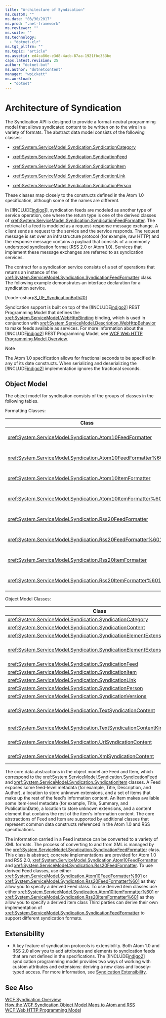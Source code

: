 ```yaml
---
title: "Architecture of Syndication"
ms.custom: ""
ms.date: "03/30/2017"
ms.prod: ".net-framework"
ms.reviewer: ""
ms.suite: ""
ms.technology: 
  - "dotnet-clr"
ms.tgt_pltfrm: ""
ms.topic: "article"
ms.assetid: ed4ca86e-e3d8-4acb-87aa-1921fbc353be
caps.latest.revision: 25
author: "dotnet-bot"
ms.author: "dotnetcontent"
manager: "wpickett"
ms.workload: 
  - "dotnet"
---
```

# Architecture of Syndication
The Syndication API is designed to provide a format-neutral programming model that allows syndicated content to be written on to the wire in a variety of formats. The abstract data model consists of the following classes:  
  
-   <xref:System.ServiceModel.Syndication.SyndicationCategory>  
  
-   <xref:System.ServiceModel.Syndication.SyndicationFeed>  
  
-   <xref:System.ServiceModel.Syndication.SyndicationItem>  
  
-   <xref:System.ServiceModel.Syndication.SyndicationLink>  
  
-   <xref:System.ServiceModel.Syndication.SyndicationPerson>  
  
 These classes map closely to the constructs defined in the Atom 1.0 specification, although some of the names are different.  
  
 In [!INCLUDE[indigo1](../../../../includes/indigo1-md.md)], syndication feeds are modeled as another type of service operation, one where the return type is one of the derived classes of <xref:System.ServiceModel.Syndication.SyndicationFeedFormatter>. The retrieval of a feed is modeled as a request-response message exchange. A client sends a request to the service and the service responds. The request message is set over an infrastructure protocol (for example, raw HTTP) and the response message contains a payload that consists of a commonly understood syndication format (RSS 2.0 or Atom 1.0). Services that implement these message exchanges are referred to as syndication services.  
  
 The contract for a syndication service consists of a set of operations that returns an instance of the <xref:System.ServiceModel.Syndication.SyndicationFeedFormatter> class. The following example demonstrates an interface declaration for a syndication service.  
  
 [!code-csharp[S_UE_SyndicationBoth#0](../../../../samples/snippets/csharp/VS_Snippets_CFX/s_ue_syndicationboth/cs/service.cs#0)]  
  
 Syndication support is built on top of the [!INCLUDE[indigo2](../../../../includes/indigo2-md.md)] REST Programming Model that defines the <xref:System.ServiceModel.WebHttpBinding> binding, which is used in conjunction with <xref:System.ServiceModel.Description.WebHttpBehavior> to make feeds available as services. For more information about the [!INCLUDE[indigo2](../../../../includes/indigo2-md.md)] REST Programming Model, see [WCF Web HTTP Programming Model Overview](../../../../docs/framework/wcf/feature-details/wcf-web-http-programming-model-overview.md).  
  
> [!NOTE]
>  The Atom 1.0 specification allows for fractional seconds to be specified in any of its date constructs. When serializing and deserializing the [!INCLUDE[indigo2](../../../../includes/indigo2-md.md)] implementation ignores the fractional seconds.  
  
## Object Model  
 The object model for syndication consists of the groups of classes in the following tables.  
  
 Formatting Classes:  
  
|Class|Description|  
|-----------|-----------------|  
|<xref:System.ServiceModel.Syndication.Atom10FeedFormatter>|A class that serializes a <xref:System.ServiceModel.Syndication.SyndicationFeed> instance to Atom 1.0 format.|  
|<xref:System.ServiceModel.Syndication.Atom10FeedFormatter%601>|A class that serializes <xref:System.ServiceModel.Syndication.SyndicationFeed> derived classes to Atom 1.0 format.|  
|<xref:System.ServiceModel.Syndication.Atom10ItemFormatter>|A class that serializes a <xref:System.ServiceModel.Syndication.SyndicationItem> instance to Atom 1.0 format.|  
|<xref:System.ServiceModel.Syndication.Atom10ItemFormatter%601>|A class that serializes <xref:System.ServiceModel.Syndication.SyndicationItem> derived classes to Atom 1.0 format.|  
|<xref:System.ServiceModel.Syndication.Rss20FeedFormatter>|A class that serializes a <xref:System.ServiceModel.Syndication.SyndicationFeed> instance to RSS 2.0 format.|  
|<xref:System.ServiceModel.Syndication.Rss20FeedFormatter%601>|A class that serializes <xref:System.ServiceModel.Syndication.SyndicationFeed> derived classes to RSS 2.0 format.|  
|<xref:System.ServiceModel.Syndication.Rss20ItemFormatter>|A class that serializes a <xref:System.ServiceModel.Syndication.SyndicationItem> instance to RSS 2.0 format.|  
|<xref:System.ServiceModel.Syndication.Rss20ItemFormatter%601>|A class that serializes <xref:System.ServiceModel.Syndication.SyndicationItem> derived classes to RSS 2.0 format.|  
  
 Object Model Classes:  
  
|Class|Description|  
|-----------|-----------------|  
|<xref:System.ServiceModel.Syndication.SyndicationCategory>|A class that represents the category of a syndication feed.|  
|<xref:System.ServiceModel.Syndication.SyndicationContent>|A base class that represents syndication content.|  
|<xref:System.ServiceModel.Syndication.SyndicationElementExtension>|A class that represents a syndication element extension.|  
|<xref:System.ServiceModel.Syndication.SyndicationElementExtensionCollection>|A collection of <xref:System.ServiceModel.Syndication.SyndicationElementExtension> objects.|  
|<xref:System.ServiceModel.Syndication.SyndicationFeed>|A class that represents a top-level feed object.|  
|<xref:System.ServiceModel.Syndication.SyndicationItem>|A class that represents a feed item.|  
|<xref:System.ServiceModel.Syndication.SyndicationLink>|A class that represents a link within a syndication feed or item.|  
|<xref:System.ServiceModel.Syndication.SyndicationPerson>|A class that represents an Atom Person construct.|  
|<xref:System.ServiceModel.Syndication.SyndicationVersions>|A class that represents the supported syndication protocol versions.|  
|<xref:System.ServiceModel.Syndication.TextSyndicationContent>|A class that represents any <xref:System.ServiceModel.Syndication.SyndicationItem> content to be displayed to an end user.|  
|<xref:System.ServiceModel.Syndication.TextSyndicationContentKind>|An enumeration that represents the different types of text syndication content supported.|  
|<xref:System.ServiceModel.Syndication.UrlSyndicationContent>|A class that represents syndication content that consists of a URL to another resource.|  
|<xref:System.ServiceModel.Syndication.XmlSyndicationContent>|A class that represents syndication content that is not to be displayed in a browser.|  
  
 The core data abstractions in the object model are Feed and Item, which correspond to the <xref:System.ServiceModel.Syndication.SyndicationFeed> and <xref:System.ServiceModel.Syndication.SyndicationItem> classes. A Feed exposes some feed-level metadata (for example, Title, Description, and Author), a location to store unknown extensions, and a set of items that make up the rest of the feed's information content. An Item makes available some item-level metadata (for example, Title, Summary, and PublicationDate), a location to store unknown extensions, and a content element that contains the rest of the item's information content. The core abstractions of Feed and Item are supported by additional classes that represent common data constructs referenced in the Atom 1.0 and RSS specifications.  
  
 The information carried in a Feed instance can be converted to a variety of XML formats. The process of converting to and from XML is managed by the <xref:System.ServiceModel.Syndication.SyndicationFeedFormatter> class. This class is abstract; concrete implementations are provided for Atom 1.0 and RSS 2.0, <xref:System.ServiceModel.Syndication.Atom10FeedFormatter> and <xref:System.ServiceModel.Syndication.Rss20FeedFormatter>. To use derived Feed classes, use either <xref:System.ServiceModel.Syndication.Atom10FeedFormatter%601> or <xref:System.ServiceModel.Syndication.Rss20FeedFormatter%601> as they allow you to specify a derived Feed class. To use derived item classes use either <xref:System.ServiceModel.Syndication.Atom10ItemFormatter%601> or <xref:System.ServiceModel.Syndication.Rss20ItemFormatter%601> as they allow you to specify a derived item class Third parties can derive their own implementation of <xref:System.ServiceModel.Syndication.SyndicationFeedFormatter> to support different syndication formats.  
  
## Extensibility  
  
-   A key feature of syndication protocols is extensibility. Both Atom 1.0 and RSS 2.0 allow you to add attributes and elements to syndication feeds that are not defined in the specifications. The [!INCLUDE[indigo2](../../../../includes/indigo2-md.md)] syndication programming model provides two ways of working with custom attributes and extensions: deriving a new class and loosely-typed access. For more information, see [Syndication Extensibility](../../../../docs/framework/wcf/feature-details/syndication-extensibility.md).  
  
## See Also  
 [WCF Syndication Overview](../../../../docs/framework/wcf/feature-details/wcf-syndication-overview.md)  
 [How the WCF Syndication Object Model Maps to Atom and RSS](../../../../docs/framework/wcf/feature-details/how-the-wcf-syndication-object-model-maps-to-atom-and-rss.md)  
 [WCF Web HTTP Programming Model](../../../../docs/framework/wcf/feature-details/wcf-web-http-programming-model.md)
